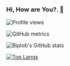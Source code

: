 ### Hi, How are You?. 👋   
![Profile views](https://gpvc.arturio.dev/Biplob68)  


![GitHub metrics](https://metrics.lecoq.io/Biplob68)  
 
![Biplob's GitHub stats](https://github-readme-stats.vercel.app/api?username=Biplob68&hide=stars&show_icons=true&theme=radical&count_private=true)


[![Top Langs](https://github-readme-stats.vercel.app/api/top-langs/?username=Biplob68&layout=compact&exclude_repo=Personality-Prediction-Based-on-Twitter-Data&langs_count=7&show_icons=true&theme=radical&count_private=true&hide=PowerShell,CSS,SCSS)](https://github.com/Biplob68/Biplob68)


<!-- for social icon
[<img src='https://cdn.jsdelivr.net/npm/simple-icons@3.0.1/icons/linkedin.svg' alt='linkedin' height='40'>](https://www.linkedin.com/in/https://www.linkedin.com/in/biplob-mina-084723194//) [<img src='https://cdn.jsdelivr.net/npm/simple-icons@3.0.1/icons/gmail.svg' alt='gmail' height='40'>](biplob68@student.sust.edu) -->

<!-- to add extra repo
[![Readme Card](https://github-readme-stats.vercel.app/api/pin/?username=Biplob68&repo=Biplob68)](https://github.com/Biplob68/Biplob68) -->

<!--
For github readme !
https://github.com/anuraghazra/github-readme-stats#github-stats-card
https://arturssmirnovs.github.io/github-profile-readme-generator/
-->


